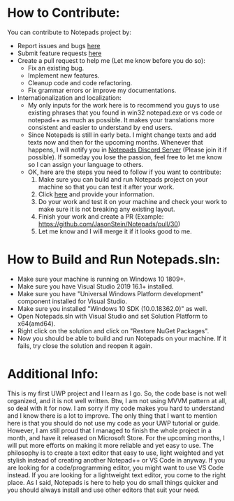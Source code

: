﻿# How to Contribute:

You can contribute to Notepads project by:
- Report issues and bugs [here](https://github.com/JasonStein/Notepads/issues)
- Submit feature requests [here](https://github.com/JasonStein/Notepads/issues)
- Create a pull request to help me (Let me know before you do so):
    * Fix an existing bug.
    * Implement new features.
    * Cleanup code and code refactoring.
    * Fix grammar errors or improve my documentations.
- Internationalization and localization:
    * My only inputs for the work here is to recommend you guys to use existing phrases that you found in win32 notepad.exe or vs code or notepad++ as much as possible. It makes your translations more consistent and easier to understand by end users.    
    * Since Notepads is still in early beta. I might change texts and add texts now and then for the upcoming months. Whenever that happens, I will notify you in [Notepads Discord Server](https://discord.gg/VqetCub) (Please join it if possible). If someday you lose the passion, feel free to let me know so I can assign your language to others.
    * OK, here are the steps you need to follow if you want to contribute:
        1. Make sure you can build and run Notepads project on your machine so that you can test it after your work.
        2. Click [here](https://github.com/JasonStein/Notepads/issues/33) and provide your information.
        3. Do your work and test it on your machine and check your work to make sure it is not breaking any existing layout.
        4. Finish your work and create a PR (Example: https://github.com/JasonStein/Notepads/pull/30)
        5. Let me know and I will merge it if it looks good to me.

# How to Build and Run Notepads.sln:
* Make sure your machine is running on Windows 10 1809+.
* Make sure you have Visual Studio 2019 16.1+ installed.
* Make sure you have "Universal Windows Platform development" component installed for Visual Studio.
* Make sure you installed "Windows 10 SDK (10.0.18362.0)" as well.
* Open Notepads.sln with Visual Studio and set Solution Platform to x64(amd64).
* Right click on the solution and click on "Restore NuGet Packages".
* Now you should be able to build and run Notepads on your machine. If it fails, try close the solution and reopen it again.

# Additional Info:
This is my first UWP project and I learn as I go. So, the code base is not well organized, and it is not well written. Btw, I am not using MVVM pattern at all, so deal with it for now. I am sorry if my code makes you hard to understand and I know there is a lot to improve. The only thing that I want to mention here is that you should do not use my code as your UWP tutorial or guide. However, I am still proud that I managed to finish the whole project in a month, and have it released on Microsoft Store. For the upcoming months, I will put more efforts on making it more reliable and yet easy to use. The philosophy is to create a text editor that easy to use, light weighted and yet stylish instead of creating another Notepad++ or VS Code in anyway. If you are looking for a code/programming editor, you might want to use VS Code instead. If you are looking for a lightweight text editor, you come to the right place. As I said, Notepads is here to help you do small things quicker and you should always install and use other editors that suit your need.